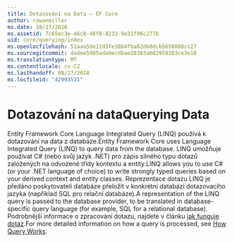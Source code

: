 ```yaml
---
title: Dotazování na Data – EF Core
author: rowanmiller
ms.date: 10/27/2016
ms.assetid: 7c65ec3e-46c8-48f8-8232-9e31f96c277b
uid: core/querying/index
ms.openlocfilehash: 51aaa5de11d3fe38b4fba82db8dcb5658088cc27
ms.sourcegitcommit: dadee5905ada9ecdbae28363a682950383ce3e10
ms.translationtype: MT
ms.contentlocale: cs-CZ
ms.lasthandoff: 08/27/2018
ms.locfileid: "42993531"
---
```

# <a name="querying-data"></a><span data-ttu-id="dde22-102">Dotazování na data</span><span class="sxs-lookup"><span data-stu-id="dde22-102">Querying Data</span></span>

<span data-ttu-id="dde22-103">Entity Framework Core Language Integrated Query (LINQ) používá k dotazování na data z databáze.</span><span class="sxs-lookup"><span data-stu-id="dde22-103">Entity Framework Core uses Language Integrated Query (LINQ) to query data from the database.</span></span> <span data-ttu-id="dde22-104">LINQ umožňuje používat C# (nebo svůj jazyk .NET) pro zápis silného typu dotazů založených na odvozené třídy kontextu a entity.</span><span class="sxs-lookup"><span data-stu-id="dde22-104">LINQ allows you to use C# (or your .NET language of choice) to write strongly typed queries based on your derived context and entity classes.</span></span> <span data-ttu-id="dde22-105">Reprezentace dotazu LINQ je předáno poskytovateli databáze přeložit v konkrétní databázi dotazovacího jazyka (například SQL pro relační databáze).</span><span class="sxs-lookup"><span data-stu-id="dde22-105">A representation of the LINQ query is passed to the database provider, to be translated in database-specific query language (for example, SQL for a relational database).</span></span> <span data-ttu-id="dde22-106">Podrobnější informace o zpracování dotazu, najdete v článku [jak funguje dotaz](overview.md).</span><span class="sxs-lookup"><span data-stu-id="dde22-106">For more detailed information on how a query is processed, see [How Query Works](overview.md).</span></span>

